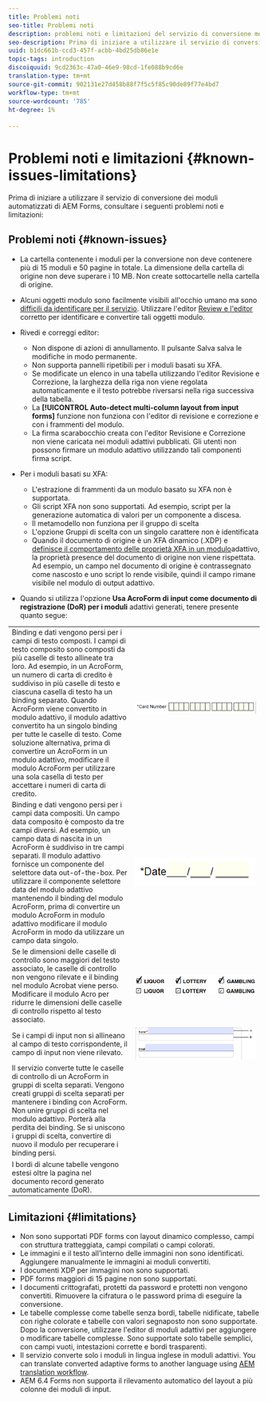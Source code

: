 ```yaml
---
title: Problemi noti
seo-title: Problemi noti
description: problemi noti e limitazioni del servizio di conversione moduli automatizzati
seo-description: Prima di iniziare a utilizzare il servizio di conversione dei moduli automatizzati di AEM Forms, è necessario conoscere i problemi noti e le limitazioni del servizio
uuid: b1dc661b-ccd3-457f-acbb-4bd25db86e1e
topic-tags: introduction
discoiquuid: 9cd2363c-47a0-46e9-98cd-1fe088b9cd6e
translation-type: tm+mt
source-git-commit: 902131e27d458b88f7f5c5f85c90de89f77e4bd7
workflow-type: tm+mt
source-wordcount: '785'
ht-degree: 1%

---
```


# Problemi noti e limitazioni {#known-issues-limitations}

Prima di iniziare a utilizzare il servizio di conversione dei moduli automatizzati di AEM Forms, consultare i seguenti problemi noti e limitazioni:

## Problemi noti {#known-issues}

* La cartella contenente i moduli per la conversione non deve contenere più di 15 moduli e 50 pagine in totale. La dimensione della cartella di origine non deve superare i 10 MB. Non create sottocartelle nella cartella di origine.
* Alcuni oggetti modulo sono facilmente visibili all&#39;occhio umano ma sono [difficili da identificare per il servizio](styles-and-pattern-considerations-and-best-practices.md). Utilizzare l&#39;editor [Review e l&#39;editor](review-correct-ui-edited.md) corretto per identificare e convertire tali oggetti modulo.
* Rivedi e correggi editor:

   * Non dispone di azioni di annullamento. Il pulsante Salva salva le modifiche in modo permanente.
   * Non supporta pannelli ripetibili per i moduli basati su XFA.
   * Se modificate un elenco in una tabella utilizzando l&#39;editor Revisione e Correzione, la larghezza della riga non viene regolata automaticamente e il testo potrebbe riversarsi nella riga successiva della tabella.
   * La **[!UICONTROL Auto-detect multi-column layout from input forms]** funzione non funziona con l&#39;editor di revisione e correzione e con i frammenti del modulo.
   * La firma scarabocchio creata con l&#39;editor Revisione e Correzione non viene caricata nei moduli adattivi pubblicati. Gli utenti non possono firmare un modulo adattivo utilizzando tali componenti firma script.


* Per i moduli basati su XFA:
   * L&#39;estrazione di frammenti da un modulo basato su XFA non è supportata.
   * Gli script XFA non sono supportati. Ad esempio, script per la generazione automatica di valori per un componente a discesa.
   * Il metamodello non funziona per il gruppo di scelta
   * L&#39;opzione Gruppi di scelta con un singolo carattere non è identificata
   * Quando il documento di origine è un XFA dinamico (.XDP) e [definisce il comportamento delle proprietà XFA in un modulo](https://helpx.adobe.com/experience-manager/6-5/forms/using/xfa-api-supported-in-adaptive-form.html#supportedxfaelementsandtheirmappinginadaptiveformsbr)adattivo, la proprietà presence del documento di origine non viene rispettata. Ad esempio, un campo nel documento di origine è contrassegnato come nascosto e uno script lo rende visibile, quindi il campo rimane visibile nel modulo di output adattivo.

* Quando si utilizza l&#39;opzione **Usa AcroForm di input come documento di registrazione (DoR) per i moduli** adattivi generati, tenere presente quanto segue:

<table>
    <tr>
        <td>Binding e dati vengono persi per i campi di testo composti. I campi di testo composito sono composti da più caselle di testo allineate tra loro. Ad esempio, in un AcroForm, un numero di carta di credito è suddiviso in più caselle di testo e ciascuna casella di testo ha un binding separato. Quando AcroForm viene convertito in modulo adattivo, il modulo adattivo convertito ha un singolo binding per tutte le caselle di testo. Come soluzione alternativa, prima di convertire un AcroForm in un modulo adattivo, modificare il modulo AcroForm per utilizzare una sola casella di testo per accettare i numeri di carta di credito.</td>
        <td><img  src="assets/creditCard_Composite.png"/>                                                            </td>
    </tr>
    <tr>
        <td>Binding e dati vengono persi per i campi data compositi. Un campo data composito è composto da tre campi diversi. Ad esempio, un campo data di nascita in un AcroForm è suddiviso in tre campi separati. Il modulo adattivo fornisce un componente del selettore data out-of-the-box. Per utilizzare il componente selettore data del modulo adattivo mantenendo il binding del modulo AcroForm, prima di convertire un modulo AcroForm in modulo adattivo modificare il modulo AcroForm in modo da utilizzare un campo data singolo.</td>
        <td><img  src="assets/CompositeDateField.png"/></td>
    </tr>
    <tr>
        <td>Se le dimensioni delle caselle di controllo sono maggiori del testo associato, le caselle di controllo non vengono rilevate e il binding nel modulo Acrobat viene perso. Modificare il modulo Acro per ridurre le dimensioni delle caselle di controllo rispetto al testo associato.</td>
        <td><img  src="assets/large-text-box.png"/><br/><img  src="assets/small-text-box.png"/></td>
    </tr>
    <tr>
        <td>Se i campi di input non si allineano al campo di testo corrispondente, il campo di input non viene rilevato.  </td>
        <td><img  src="assets/non-alingned-fields.png"/></td>
    </tr>
    <tr >
        <td>Il servizio converte tutte le caselle di controllo di un AcroForm in gruppi di scelta separati. Vengono creati gruppi di scelta separati per mantenere i binding con AcroForm. Non unire gruppi di scelta nel modulo adattivo. Porterà alla perdita dei binding. Se si uniscono i gruppi di scelta, convertire di nuovo il modulo per recuperare i binding persi. </td>
        <td></td>
    </tr>
    <tr >
        <td>I bordi di alcune tabelle vengono estesi oltre la pagina nel documento record generato automaticamente (DoR). </td>
        <td></td>
    </tr>
</table>

## Limitazioni  {#limitations}

* Non sono supportati PDF forms con layout dinamico complesso, campi con struttura tratteggiata, campi compilati o campi colorati.
* Le immagini e il testo all’interno delle immagini non sono identificati. Aggiungere manualmente le immagini ai moduli convertiti.
* I documenti XDP per immagini non sono supportati.
* PDF forms maggiori di 15 pagine non sono supportati.
* I documenti crittografati, protetti da password e protetti non vengono convertiti. Rimuovere la cifratura o le password prima di eseguire la conversione.
* Le tabelle complesse come tabelle senza bordi, tabelle nidificate, tabelle con righe colorate e tabelle con valori segnaposto non sono supportate. Dopo la conversione, utilizzare l&#39;editor di moduli adattivi per aggiungere o modificare tabelle complesse. Sono supportate solo tabelle semplici, con campi vuoti, intestazioni corrette e bordi trasparenti.
* Il servizio converte solo i moduli in lingua inglese in moduli adattivi. You can translate converted adaptive forms to another language using [AEM translation workflow](https://helpx.adobe.com/it/experience-manager/6-5/forms/using/using-aem-translation-workflow-to-localize-adaptive-forms.html).
* AEM 6.4 Forms non supporta il rilevamento automatico del layout a più colonne dei moduli di input.

